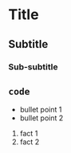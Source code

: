 # Title
## Subtitle
### Sub-subtitle

`code`
---
- bullet point 1
- bullet point 2

1. fact 1
2. fact 2
